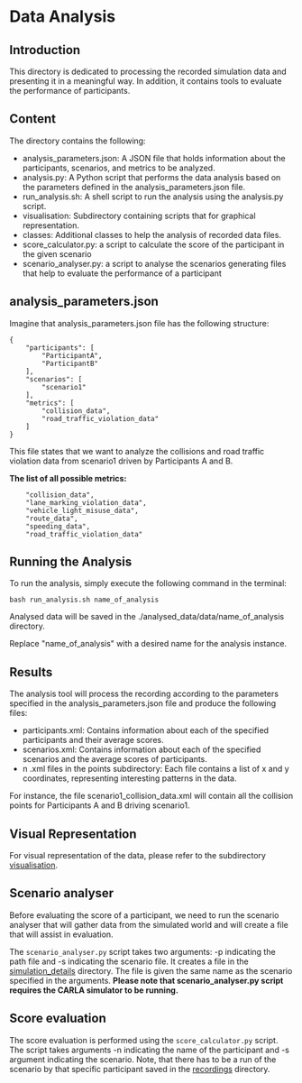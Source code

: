 # Data Analysis

## Introduction
This directory is dedicated to processing the recorded simulation data and presenting it in a meaningful way. In addition, it contains tools to evaluate the performance of participants.
## Content
The directory contains the following:
- analysis_parameters.json: A JSON file that holds information about the participants, scenarios, and metrics to be analyzed.
- analysis.py: A Python script that performs the data analysis based on the parameters defined in the analysis_parameters.json file.
- run_analysis.sh: A shell script to run the analysis using the analysis.py script.
- visualisation: Subdirectory containing scripts that for graphical representation.
- classes: Additional classes to help the analysis of recorded data files.
- score_calculator.py: a script to calculate the score of the participant in the given scenario
- scenario_analyser.py: a script to analyse the scenarios generating files that help to evaluate the performance of a participant

## analysis_parameters.json
Imagine that analysis_parameters.json file has the following structure:

```
{
    "participants": [
        "ParticipantA",
        "ParticipantB"
    ],
    "scenarios": [
        "scenario1"
    ],
    "metrics": [
        "collision_data",
        "road_traffic_violation_data"
    ]
}
```
This file states that we want to analyze the collisions and road traffic violation data from scenario1 driven by Participants A and B.

**The list of all possible metrics:**

```
    "collision_data",
    "lane_marking_violation_data",
    "vehicle_light_misuse_data",
    "route_data",
    "speeding_data",
    "road_traffic_violation_data"
```

## Running the Analysis
To run the analysis, simply execute the following command in the terminal:

```
bash run_analysis.sh name_of_analysis
```

Analysed data will be saved in the ./analysed_data/data/name_of_analysis directory.

Replace "name_of_analysis" with a desired name for the analysis instance.

## Results
The analysis tool will process the recording according to the parameters specified in the analysis_parameters.json file and produce the following files:
- participants.xml: Contains information about each of the specified participants and their average scores.
- scenarios.xml: Contains information about each of the specified scenarios and the average scores of participants.
- n .xml files in the points subdirectory: Each file contains a list of x and y coordinates, representing interesting patterns in the data.

For instance, the file scenario1_collision_data.xml will contain all the collision points for Participants A and B driving scenario1.

## Visual Representation
For visual representation of the data, please refer to the subdirectory [visualisation](./visualisation/).

## Scenario analyser
Before evaluating the score of a participant, we need to run the scenario analyser that will gather data from the simulated world and will create a file that will assist in evaluation.

The `scenario_analyser.py` script takes two arguments: -p indicating the path file and -s indicating the scenario file. It creates a file in the [simulation_details](../../data/simulation_details/) directory. The file is given the same name as the scenario specified in the arguments. **Please note that scenario_analyser.py script requires the CARLA simulator to be running.**

## Score evaluation
The score evaluation is performed using the `score_calculator.py` script. The script takes arguments -n indicating the name of the participant and -s argument indicating the scenario. Note, that there has to be a run of the scenario by that specific participant saved in the [recordings](../../data/recordings/) directory.